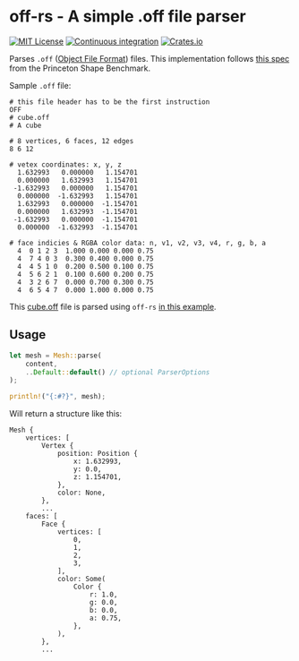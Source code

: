 # off-rs - A simple .off file parser

[![MIT License](https://img.shields.io/badge/License-MIT-blue?style=for-the-badge)](https://choosealicense.com/licenses/mit/) [![Continuous integration](https://img.shields.io/github/workflow/status/michidk/off-rs/Continuous%20Integration?style=for-the-badge)](https://github.com/michidk/off-rs/actions) [![Crates.io](https://img.shields.io/crates/v/off-rs?style=for-the-badge)](https://crates.io/crates/off_rs)

Parses `.off` ([Object File Format](<https://en.wikipedia.org/wiki/OFF_(file_format)>)) files.
This implementation follows [this spec](https://people.sc.fsu.edu/~jburkardt/data/off/off.html) from the Princeton Shape Benchmark.

Sample `.off` file:

```
# this file header has to be the first instruction
OFF
# cube.off
# A cube

# 8 vertices, 6 faces, 12 edges
8 6 12

# vetex coordinates: x, y, z
  1.632993   0.000000   1.154701
  0.000000   1.632993   1.154701
 -1.632993   0.000000   1.154701
  0.000000  -1.632993   1.154701
  1.632993   0.000000  -1.154701
  0.000000   1.632993  -1.154701
 -1.632993   0.000000  -1.154701
  0.000000  -1.632993  -1.154701

# face indicies & RGBA color data: n, v1, v2, v3, v4, r, g, b, a
  4  0 1 2 3  1.000 0.000 0.000 0.75
  4  7 4 0 3  0.300 0.400 0.000 0.75
  4  4 5 1 0  0.200 0.500 0.100 0.75
  4  5 6 2 1  0.100 0.600 0.200 0.75
  4  3 2 6 7  0.000 0.700 0.300 0.75
  4  6 5 4 7  0.000 1.000 0.000 0.75
```

This [cube.off](examples/cube.off) file is parsed using `off-rs` [in this example](examples/cube.rs).

## Usage

```rust
let mesh = Mesh::parse(
    content,
    ..Default::default() // optional ParserOptions
);

println!("{:#?}", mesh);
```

Will return a structure like this:

```
Mesh {
    vertices: [
        Vertex {
            position: Position {
                x: 1.632993,
                y: 0.0,
                z: 1.154701,
            },
            color: None,
        },
        ...
    faces: [
        Face {
            vertices: [
                0,
                1,
                2,
                3,
            ],
            color: Some(
                Color {
                    r: 1.0,
                    g: 0.0,
                    b: 0.0,
                    a: 0.75,
                },
            ),
        },
        ...
```
